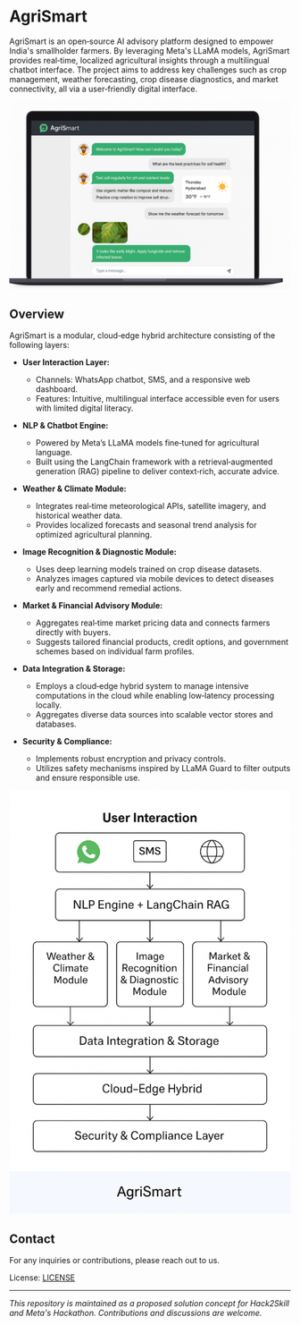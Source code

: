 # AgriSmart

AgriSmart is an open‑source AI advisory platform designed to empower India's smallholder farmers. By leveraging Meta's LLaMA models, AgriSmart provides real‑time, localized agricultural insights through a multilingual chatbot interface. The project aims to address key challenges such as crop management, weather forecasting, crop disease diagnostics, and market connectivity, all via a user‑friendly digital interface.

![AgriSmart Demo Image](MockUp.png)

## Overview 

AgriSmart is a modular, cloud‑edge hybrid architecture consisting of the following layers:

- **User Interaction Layer:**  
  - Channels: WhatsApp chatbot, SMS, and a responsive web dashboard.
  - Features: Intuitive, multilingual interface accessible even for users with limited digital literacy.

- **NLP & Chatbot Engine:**  
  - Powered by Meta’s LLaMA models fine‑tuned for agricultural language.
  - Built using the LangChain framework with a retrieval‑augmented generation (RAG) pipeline to deliver context‑rich, accurate advice.

- **Weather & Climate Module:**  
  - Integrates real‑time meteorological APIs, satellite imagery, and historical weather data.
  - Provides localized forecasts and seasonal trend analysis for optimized agricultural planning.

- **Image Recognition & Diagnostic Module:**  
  - Uses deep learning models trained on crop disease datasets.
  - Analyzes images captured via mobile devices to detect diseases early and recommend remedial actions.

- **Market & Financial Advisory Module:**  
  - Aggregates real‑time market pricing data and connects farmers directly with buyers.
  - Suggests tailored financial products, credit options, and government schemes based on individual farm profiles.

- **Data Integration & Storage:**  
  - Employs a cloud‑edge hybrid system to manage intensive computations in the cloud while enabling low‑latency processing locally.
  - Aggregates diverse data sources into scalable vector stores and databases.

- **Security & Compliance:**  
  - Implements robust encryption and privacy controls.
  - Utilizes safety mechanisms inspired by LLaMA Guard to filter outputs and ensure responsible use.

![AgriSmart HLD Architecture](AgriSmart.png)

## Contact

For any inquiries or contributions, please reach out to us.

License: [LICENSE](LICENSE)

---

*This repository is maintained as a proposed solution concept for Hack2Skill and Meta's Hackathon. Contributions and discussions are welcome.*
